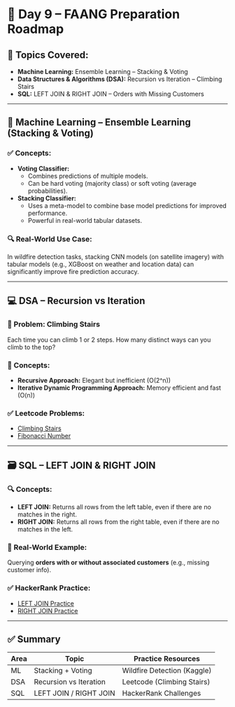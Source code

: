 # 🚀 Day 9 – FAANG Preparation Roadmap

## 📅 Topics Covered:
- **Machine Learning:** Ensemble Learning – Stacking & Voting
- **Data Structures & Algorithms (DSA):** Recursion vs Iteration – Climbing Stairs
- **SQL:** LEFT JOIN & RIGHT JOIN – Orders with Missing Customers

---

## 🧠 Machine Learning – Ensemble Learning (Stacking & Voting)

### ✅ Concepts:
- **Voting Classifier:**
  - Combines predictions of multiple models.
  - Can be hard voting (majority class) or soft voting (average probabilities).
- **Stacking Classifier:**
  - Uses a meta-model to combine base model predictions for improved performance.
  - Powerful in real-world tabular datasets.

### 🔍 Real-World Use Case:
In wildfire detection tasks, stacking CNN models (on satellite imagery) with tabular models (e.g., XGBoost on weather and location data) can significantly improve fire prediction accuracy.




---

## 💻 DSA – Recursion vs Iteration

### 🧩 Problem: Climbing Stairs
Each time you can climb 1 or 2 steps. How many distinct ways can you climb to the top?

### 📌 Concepts:
- **Recursive Approach:** Elegant but inefficient (O(2^n))
- **Iterative Dynamic Programming Approach:** Memory efficient and fast (O(n))

### ✅ Leetcode Problems:
- [Climbing Stairs](https://leetcode.com/problems/climbing-stairs/)
- [Fibonacci Number](https://leetcode.com/problems/fibonacci-number/)

---

## 🗃️ SQL – LEFT JOIN & RIGHT JOIN

### 🔍 Concepts:
- **LEFT JOIN:** Returns all rows from the left table, even if there are no matches in the right.
- **RIGHT JOIN:** Returns all rows from the right table, even if there are no matches in the left.

### 📌 Real-World Example:
Querying **orders with or without associated customers** (e.g., missing customer info).

### ✅ HackerRank Practice:
- [LEFT JOIN Practice](https://www.hackerrank.com/challenges/earnings-of-employees/problem)
- [RIGHT JOIN Practice](https://www.hackerrank.com/challenges/weather-observation-station-5/problem)

---

## ✅ Summary
| Area | Topic | Practice Resources |
|------|-------|---------------------|
| ML | Stacking + Voting | Wildfire Detection (Kaggle) |
| DSA | Recursion vs Iteration | Leetcode (Climbing Stairs) |
| SQL | LEFT JOIN / RIGHT JOIN | HackerRank Challenges |


